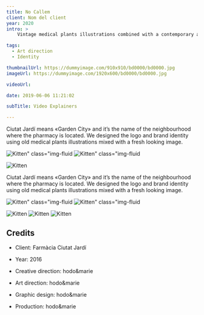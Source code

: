 ```yaml
---
title: No Callem
client: Nom del client
year: 2020
intro: > 
	Vintage medical plants illustrations combined with a contemporary aesthetics for the identity of a new pharmacy with a special focus on natural products.

tags:
  - Art direction
  - Identity

thumbnailUrl: https://dummyimage.com/910x910/bd0000/bd0000.jpg
imageUrl: https://dummyimage.com/1920x600/bd0000/bd0000.jpg

videoUrl: 

date: 2019-06-06 11:21:02

subTitle: Video Explainers

---
```


Ciutat Jardí means «Garden City» and it’s the name of the neighbourhood where the pharmacy is located.
We designed the logo and brand identity using old medical plants illustrations mixed with a fresh looking image.

<div class="gallery">

![Kitten" class="img-fluid](http://placekitten.com/500/400 "x2")
![Kitten" class="img-fluid](http://placekitten.com/600/400 "x2")
</div>

<div class="gallery">

![Kitten](http://placekitten.com/1200/360 "x1")
</div>

Ciutat Jardí means «Garden City» and it’s the name of the neighbourhood where the pharmacy is located.
We designed the logo and brand identity using old medical plants illustrations mixed with a fresh looking image.

<div class="gallery">

![Kitten" class="img-fluid](http://placekitten.com/500/400 "x2")
![Kitten" class="img-fluid](http://placekitten.com/600/400 "x2")
</div>


<div class="gallery">

![Kitten](http://placekitten.com/450/450 "x3")
![Kitten](http://placekitten.com/400/400 "x3")
![Kitten](http://placekitten.com/420/420 "x3")
</div>

## Credits

* Client: Farmàcia Ciutat Jardí
* Year: 2016


* Creative direction: hodo&marie
* Art direction: hodo&marie
* Graphic design: hodo&marie
* Production: hodo&marie